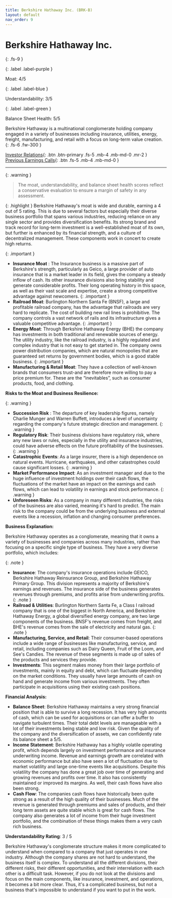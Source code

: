 ```yaml
---
title: Berkshire Hathaway Inc. (BRK-B)
layout: default
nav_order: 9
---
```


# Berkshire Hathaway Inc.
{: .fs-9 }

{: .label .label-purple }

Moat: 4/5

{: .label .label-blue }

Understandability: 3/5

{: .label .label-green }

Balance Sheet Health: 5/5

Berkshire Hathaway is a multinational conglomerate holding company engaged in a variety of businesses including insurance, utilities, energy, freight, manufacturing, and retail with a focus on long-term value creation.
{: .fs-6 .fw-300 }

[Investor Relations](https://www.google.com/search?q=BRK-B+investor+relations){: .btn .btn-primary .fs-5 .mb-4 .mb-md-0 .mr-2 }
[Previous Earnings Calls](https://discountingcashflows.com/company/BRK-B/transcripts/){: .btn .fs-5 .mb-4 .mb-md-0 }

---

{: .warning }
>The moat, understandability, and balance sheet health scores reflect a conservative evaluation to ensure a margin of safety in any assessment.



{: .highlight }
Berkshire Hathaway's moat is wide and durable, earning a 4 out of 5 rating. This is due to several factors but especially their diverse business portfolio that spans various industries, reducing reliance on any single sector and provides diversification benefits.  Its strong brand and track record for long-term investment is a well-established moat of its own, but further is enhanced by its financial strength, and a culture of decentralized management. These components work in concert to create high returns.

{: .important }
* **Insurance Moat** : The Insurance business is a massive part of Berkshire's strength, particularly as Geico, a large provider of auto insurance that is a market leader in its field, gives the company a steady inflow of cash. Its other insurance divisions also bring stability and generate considerable profits. Their long operating history in this space, as well as their vast scale and expertise, create a strong competitive advantage against newcomers.
{: .important }
* **Railroad Moat**: Burlington Northern Santa Fe (BNSF), a large and profitable railroad company, has the advantage that railroads are very hard to replicate. The cost of building new rail lines is prohibitive. The company controls a vast network of rails and its infrastructure gives a valuable competitive advantage.
{: .important }
* **Energy Moat**: Through Berkshire Hathaway Energy (BHE) the company has investments in both traditional and renewable sources of energy. The utility industry, like the railroad industry, is a highly regulated and complex industry that is not easy to get started in. The company owns power distribution companies, which are natural monopolies that are guaranteed set returns by government bodies, which is a good stable business.
{: .important }
* **Manufacturing & Retail Moat**: They have a collection of well-known brands that consumers trust-and are therefore more willing to pay a price premium for. These are the “inevitables”, such as consumer products, food, and clothing.


**Risks to the Moat and Business Resilience:**

{: .warning }
*   **Succession Risk** : The departure of key leadership figures, namely Charlie Munger and Warren Buffett, introduces a level of uncertainty regarding the company's future strategic direction and management.
{: .warning }
*   **Regulatory Risk**:  Their business divisions have regulatory risk, where any new laws or rules, especially in the utility and insurance industries, could have adverse effects on the future profitability of the businesses.
{: .warning }
*   **Catastrophic Events**: As a large insurer, there is a high dependence on natural events. Hurricane, earthquakes, and other catastrophes could cause significant losses.
{: .warning }
*   **Market Performance Impact**: As an investment manager and due to the huge influence of investment holdings over their cash flows, the fluctuations of the market have an impact on the earnings and cash flows, which can lead to volatility in earnings and stock performance.
{: .warning }
*    **Unforeseen Risks**: As a company in many different industries, the risks of the business are also varied, meaning it's hard to predict. The main risk to the company could be from the underlying business and external events like a recession, inflation and changing consumer preferences.
  

**Business Explanation:**

Berkshire Hathaway operates as a conglomerate, meaning that it owns a variety of businesses and companies across many industries, rather than focusing on a specific single type of business. They have a very diverse portfolio, which includes:

{: .note }
*   **Insurance**: The company's insurance operations include GEICO, Berkshire Hathaway Reinsurance Group, and Berkshire Hathaway Primary Group. This division represents a majority of Berkshire's earnings and revenues. The insurance side of the business generates revenues through premiums, and profits arise from underwriting profits.
{: .note }
*   **Railroad & Utilities**: Burlington Northern Santa Fe, a Class I railroad company that is one of the biggest in North America, and Berkshire Hathaway Energy, a global diversified energy company, are two large components of the business. BNSF's revenue comes from freight, and BHE's revenue comes from the sale of electricity and natural gas.
{: .note }
*   **Manufacturing, Service, and Retail**: Their consumer-based operations include a wide range of businesses like manufacturing, service, and retail, including companies such as Dairy Queen, Fruit of the Loom, and See's Candies. The revenue of these segments is made up of sales of the products and services they provide.
*   **Investments**: This segment makes money from their large portfolio of investments, mainly in equity and debt, which can fluctuate depending on the market conditions. They usually have large amounts of cash on hand and generate income from various investments. They often participate in acquisitions using their existing cash positions.

**Financial Analysis:**

*   **Balance Sheet**: Berkshire Hathaway maintains a very strong financial position that is able to survive a long recession. It has very high amounts of cash, which can be used for acquisitions or can offer a buffer to navigate turbulent times. Their total debt levels are manageable with a lot of their investments being stable and low risk. Given the quality of the company and the diversification of assets, we can confidently rate its balance sheet a 5/5.
*  **Income Statement**: Berkshire Hathaway has a highly volatile operating profit, which depends largely on investment performance and insurance underwriting income. Revenue and earnings growth are correlated with economic performance but also have seen a lot of fluctuation due to market volatility and large one-time events like acquisitions. Despite this volatility the company has done a great job over time of generating and growing revenues and profits over time. It also has consistently maintained or improved its margins. As well, their cash flows have also been strong.
*  **Cash Flow**: The companies cash flows have historically been quite strong as a result of the high quality of their businesses. Much of the revenue is generated through premiums and sales of products, and their long term assets are quite stable which is great for cash flows. The company also generates a lot of income from their huge investment portfolio, and the combination of these things makes them a very cash rich business.

  
**Understandability Rating**: 3 / 5

Berkshire Hathaway's conglomerate structure makes it more complicated to understand when compared to a company that just operates in one industry. Although the company shares are not hard to understand, the business itself is complex. To understand all the different divisions, their different risks, their different opportunities, and their interrelation with each other is a difficult task. However, if you do not look at the divisions and focus on the main components, like insurance, investment, and operations, it becomes a bit more clear. Thus, it's a complicated business, but not a business that's impossible to understand if you want to put in the work.

